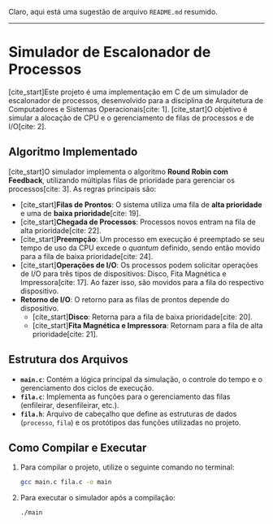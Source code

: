 Claro, aqui está uma sugestão de arquivo `README.md` resumido.

-----

# Simulador de Escalonador de Processos

[cite\_start]Este projeto é uma implementação em C de um simulador de escalonador de processos, desenvolvido para a disciplina de Arquitetura de Computadores e Sistemas Operacionais[cite: 1]. [cite\_start]O objetivo é simular a alocação de CPU e o gerenciamento de filas de processos e de I/O[cite: 2].

## Algoritmo Implementado

[cite\_start]O simulador implementa o algoritmo **Round Robin com Feedback**, utilizando múltiplas filas de prioridade para gerenciar os processos[cite: 3]. As regras principais são:

  * [cite\_start]**Filas de Prontos**: O sistema utiliza uma fila de **alta prioridade** e uma de **baixa prioridade**[cite: 19].
  * [cite\_start]**Chegada de Processos**: Processos novos entram na fila de alta prioridade[cite: 22].
  * [cite\_start]**Preempção**: Um processo em execução é preemptado se seu tempo de uso da CPU excede o *quantum* definido, sendo então movido para a fila de baixa prioridade[cite: 24].
  * [cite\_start]**Operações de I/O**: Os processos podem solicitar operações de I/O para três tipos de dispositivos: Disco, Fita Magnética e Impressora[cite: 17]. Ao fazer isso, são movidos para a fila do respectivo dispositivo.
  * **Retorno de I/O**: O retorno para as filas de prontos depende do dispositivo.
      * [cite\_start]**Disco**: Retorna para a fila de baixa prioridade[cite: 20].
      * [cite\_start]**Fita Magnética e Impressora**: Retornam para a fila de alta prioridade[cite: 21].

## Estrutura dos Arquivos

  * **`main.c`**: Contém a lógica principal da simulação, o controle do tempo e o gerenciamento dos ciclos de execução.
  * **`fila.c`**: Implementa as funções para o gerenciamento das filas (enfileirar, desenfileirar, etc.).
  * **`fila.h`**: Arquivo de cabeçalho que define as estruturas de dados (`processo`, `fila`) e os protótipos das funções utilizadas no projeto.

## Como Compilar e Executar

1.  Para compilar o projeto, utilize o seguinte comando no terminal:

    ```bash
    gcc main.c fila.c -o main
    ```

2.  Para executar o simulador após a compilação:

    ```bash
    ./main
    ```
